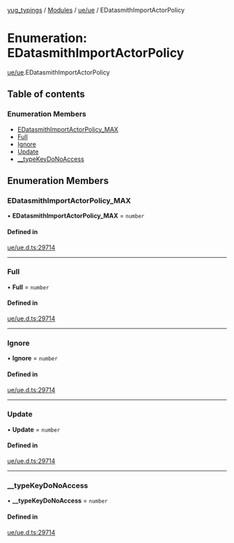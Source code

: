 [yug_typings](../README.md) / [Modules](../modules.md) / [ue/ue](../modules/ue_ue.md) / EDatasmithImportActorPolicy

# Enumeration: EDatasmithImportActorPolicy

[ue/ue](../modules/ue_ue.md).EDatasmithImportActorPolicy

## Table of contents

### Enumeration Members

- [EDatasmithImportActorPolicy\_MAX](ue_ue.EDatasmithImportActorPolicy.md#edatasmithimportactorpolicy_max)
- [Full](ue_ue.EDatasmithImportActorPolicy.md#full)
- [Ignore](ue_ue.EDatasmithImportActorPolicy.md#ignore)
- [Update](ue_ue.EDatasmithImportActorPolicy.md#update)
- [\_\_typeKeyDoNoAccess](ue_ue.EDatasmithImportActorPolicy.md#__typekeydonoaccess)

## Enumeration Members

### EDatasmithImportActorPolicy\_MAX

• **EDatasmithImportActorPolicy\_MAX** = `number`

#### Defined in

[ue/ue.d.ts:29714](https://github.com/YugMetaverse/yug_typings/blob/b7d9b19/ue/ue.d.ts#L29714)

___

### Full

• **Full** = `number`

#### Defined in

[ue/ue.d.ts:29714](https://github.com/YugMetaverse/yug_typings/blob/b7d9b19/ue/ue.d.ts#L29714)

___

### Ignore

• **Ignore** = `number`

#### Defined in

[ue/ue.d.ts:29714](https://github.com/YugMetaverse/yug_typings/blob/b7d9b19/ue/ue.d.ts#L29714)

___

### Update

• **Update** = `number`

#### Defined in

[ue/ue.d.ts:29714](https://github.com/YugMetaverse/yug_typings/blob/b7d9b19/ue/ue.d.ts#L29714)

___

### \_\_typeKeyDoNoAccess

• **\_\_typeKeyDoNoAccess** = `number`

#### Defined in

[ue/ue.d.ts:29714](https://github.com/YugMetaverse/yug_typings/blob/b7d9b19/ue/ue.d.ts#L29714)

